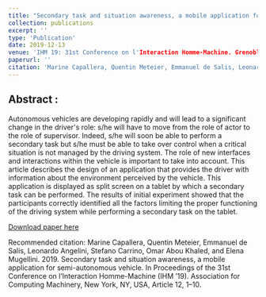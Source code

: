```yaml
---
title: "Secondary task and situation awareness, a mobile application for semi-autonomous vehicle"
collection: publications
excerpt: ''
type: 'Publication'
date: 2019-12-13
venue: 'IHM 19: 31st Conference on l'Interaction Homme-Machine. Grenoble, France'
paperurl: ''
citation: 'Marine Capallera, Quentin Meteier, Emmanuel de Salis, Leonardo Angelini, Stefano Carrino, Omar Abou Khaled, and Elena Mugellini. 2019. Secondary task and situation awareness, a mobile application for semi-autonomous vehicle. In Proceedings of the 31st Conference on l’Interaction Homme-Machine (IHM ’19). Association for Computing Machinery, New York, NY, USA, Article 12, 1–10.'
---
```


## Abstract :
Autonomous vehicles are developing rapidly and will lead to a significant change in the driver's role: s/he will have to move from the role of actor to the role of supervisor. Indeed, s/he will soon be able to perform a secondary task but s/he must be able to take over control when a critical situation is not managed by the driving system. The role of new interfaces and interactions within the vehicle is important to take into account. This article describes the design of an application that provides the driver with information about the environment perceived by the vehicle. This application is displayed as split screen on a tablet by which a secondary task can be performed. The results of initial experiment showed that the participants correctly identified all the factors limiting the proper functioning of the driving system while performing a secondary task on the tablet.

[Download paper here](http://qmeteier.github.io/files/secondary_task_ihm_19.pdf)

Recommended citation: Marine Capallera, Quentin Meteier, Emmanuel de Salis, Leonardo Angelini, Stefano Carrino, Omar Abou Khaled, and Elena Mugellini. 2019. Secondary task and situation awareness, a mobile application for semi-autonomous vehicle. In Proceedings of the 31st Conference on l’Interaction Homme-Machine (IHM ’19). Association for Computing Machinery, New York, NY, USA, Article 12, 1–10.